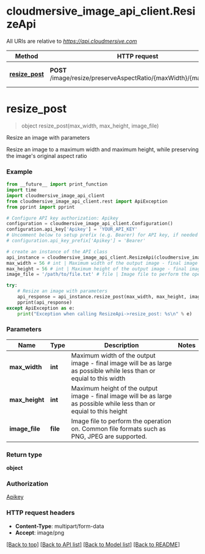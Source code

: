 # cloudmersive_image_api_client.ResizeApi

All URIs are relative to *https://api.cloudmersive.com*

Method | HTTP request | Description
------------- | ------------- | -------------
[**resize_post**](ResizeApi.md#resize_post) | **POST** /image/resize/preserveAspectRatio/{maxWidth}/{maxHeight} | Resize an image with parameters


# **resize_post**
> object resize_post(max_width, max_height, image_file)

Resize an image with parameters

Resize an image to a maximum width and maximum height, while preserving the image's original aspect ratio

### Example
```python
from __future__ import print_function
import time
import cloudmersive_image_api_client
from cloudmersive_image_api_client.rest import ApiException
from pprint import pprint

# Configure API key authorization: Apikey
configuration = cloudmersive_image_api_client.Configuration()
configuration.api_key['Apikey'] = 'YOUR_API_KEY'
# Uncomment below to setup prefix (e.g. Bearer) for API key, if needed
# configuration.api_key_prefix['Apikey'] = 'Bearer'

# create an instance of the API class
api_instance = cloudmersive_image_api_client.ResizeApi(cloudmersive_image_api_client.ApiClient(configuration))
max_width = 56 # int | Maximum width of the output image - final image will be as large as possible while less than or equial to this width
max_height = 56 # int | Maximum height of the output image - final image will be as large as possible while less than or equial to this height
image_file = '/path/to/file.txt' # file | Image file to perform the operation on.  Common file formats such as PNG, JPEG are supported.

try:
    # Resize an image with parameters
    api_response = api_instance.resize_post(max_width, max_height, image_file)
    pprint(api_response)
except ApiException as e:
    print("Exception when calling ResizeApi->resize_post: %s\n" % e)
```

### Parameters

Name | Type | Description  | Notes
------------- | ------------- | ------------- | -------------
 **max_width** | **int**| Maximum width of the output image - final image will be as large as possible while less than or equial to this width | 
 **max_height** | **int**| Maximum height of the output image - final image will be as large as possible while less than or equial to this height | 
 **image_file** | **file**| Image file to perform the operation on.  Common file formats such as PNG, JPEG are supported. | 

### Return type

**object**

### Authorization

[Apikey](../README.md#Apikey)

### HTTP request headers

 - **Content-Type**: multipart/form-data
 - **Accept**: image/png

[[Back to top]](#) [[Back to API list]](../README.md#documentation-for-api-endpoints) [[Back to Model list]](../README.md#documentation-for-models) [[Back to README]](../README.md)

